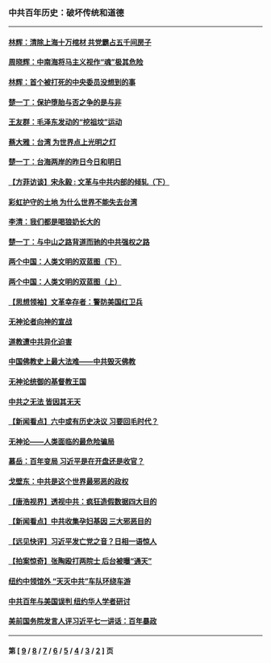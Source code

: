 ### 中共百年历史：破坏传统和道德
---
#### [林辉：清除上海十万棺材 共党霸占五千间房子](../../pages/nf1176114/n14033735.md?08050430) 
#### [周晓辉：中南海将马主义视作“魂”极其危险](../../pages/nf1176114/n14026892.md?08050430) 
#### [林辉：首个被打死的中央委员没想到的事](../../pages/nf1176114/n13987400.md?08050430) 
#### [楚一丁：保护堕胎与否之争的是与非](../../pages/nf1176114/n13815642.md?08050430) 
#### [王友群：毛泽东发动的“挖祖坟”运动](../../pages/nf1176114/n13723639.md?08050430) 
#### [蔡大雅：台湾 为世界点上光明之灯](../../pages/nf1176114/n13531530.md?08050430) 
#### [楚一丁：台海两岸的昨日今日和明日](../../pages/nf1176114/n13531468.md?08050430) 
#### [【方菲访谈】宋永毅 : 文革与中共内部的倾轧（下）](../../pages/nf1176114/n13486836.md?08050430) 
#### [彩虹护守的土地 为什么世界不能失去台湾](../../pages/nf1176114/n13476849.md?08050430) 
#### [李清：我们都是喝狼奶长大的](../../pages/nf1176114/n13471478.md?08050430) 
#### [楚一丁：与中山之路背道而驰的中共强权之路](../../pages/nf1176114/n13437270.md?08050430) 
#### [两个中国：人类文明的双蓝图（下）](../../pages/nf1176114/n13423132.md?08050430) 
#### [两个中国：人类文明的双蓝图（上）](../../pages/nf1176114/n13422687.md?08050430) 
#### [【思想领袖】文革幸存者：警防美国红卫兵](../../pages/nf1176114/n13339289.md?08050430) 
#### [无神论者向神的宣战](../../pages/nf1176114/n13281535.md?08050430) 
#### [道教遭中共异化迫害](../../pages/nf1176114/n13281463.md?08050430) 
#### [中国佛教史上最大法难——中共毁灭佛教](../../pages/nf1176114/n13281397.md?08050430) 
#### [无神论统御的基督教王国](../../pages/nf1176114/n13281280.md?08050430) 
#### [中共之无法 皆因其无天](../../pages/nf1176114/n13281088.md?08050430) 
#### [【新闻看点】六中或有历史决议 习要回毛时代？](../../pages/nf1176114/n13222895.md?08050430) 
#### [无神论——人类面临的最危险骗局](../../pages/nf1176114/n13196137.md?08050430) 
#### [慕岳：百年变局 习近平是在开盘还是收官？](../../pages/nf1176114/n13206516.md?08050430) 
#### [戈壁东：中共是这个世界最邪恶的政权](../../pages/nf1176114/n13085641.md?08050430) 
#### [【唐浩视界】透视中共：疯狂造假数据四大目的](../../pages/nf1176114/n13080590.md?08050430) 
#### [【新闻看点】中共收集孕妇基因 三大邪恶目的](../../pages/nf1176114/n13077182.md?08050430) 
#### [【远见快评】习近平发亡党之音？日相一语惊人](../../pages/nf1176114/n13074809.md?08050430) 
#### [【拍案惊奇】张陶殴打两院士 后台被曝“通天”](../../pages/nf1176114/n13070496.md?08050430) 
#### [纽约中领馆外 “天灭中共”车队环绕车游](../../pages/nf1176114/n13070693.md?08050430) 
#### [中共百年与美国误判 纽约华人学者研讨](../../pages/nf1176114/n13067969.md?08050430) 
#### [美前国务院发言人评习近平七一讲话：百年暴政](../../pages/nf1176114/n13066986.md?08050430) 

---
#### 第 [ [9](./9.md?08050430) / [8](./8.md?08050430) / [7](./7.md?08050430) / [6](./6.md?08050430) / [5](./5.md?08050430) / [4](./4.md?08050430) / [3](./3.md?08050430) / [2](./2.md?08050430) ] 页
